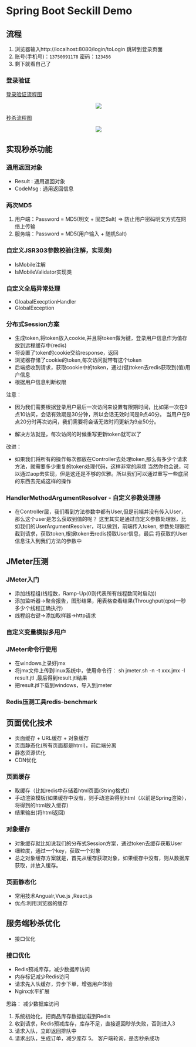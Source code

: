 # Spring Boot Seckill Demo

## 流程


1. 浏览器输入http://localhost:8080/login/toLogin 跳转到登录页面
2. 账号(手机号)：`13750091178` 密码：`123456`
3. 剩下就看自己了

### 登录验证
[登录验证流程图](resource/img/doLogin.png)
<div align=center>
<img src = "resource/img/doLogin.png">
</div>

[秒杀流程图](resource/img/doSeckill.png)
<div align=center>
<img src = "resource/img/doSeckill.png">
</div>

## 实现秒杀功能

### 通用返回对象

- Result : 通用返回对象
- CodeMsg : 通用返回信息

### 两次MD5

1. 用户端：Password = MD5(明文 + 固定Salt)   => 防止用户密码明文方式在网络上传输
2. 服务端：Password = MD5(用户输入 + 随机Salt)


### 自定义JSR303参数校验(注解，实现类)

- IsMobile注解
- IsMobileValidator实现类


### 自定义全局异常处理

- GloabalExecptionHandler
- GlobalException

### 分布式Session方案

- 生成token,将token放入cookie,并且将token做为键，登录用户信息作为值存放到远程缓存中(redis)
- 将设置了token的cookie交给response，返回
- 浏览器存储了cookie的token,每次访问就带有这个token
- 后端接收到请求，获取cookie中的token，通过(键)token去redis获取到(值)用户信息
- 根据用户信息判断权限

注意：

- 因为我们需要根据登录用户最后一次访问来设置有限期时间，比如第一次在9点10访问，会话有效期是30分钟，所以会话无效时间是9点40分。
当用户在9点20分时再次访问，我们需要将会话无效时间更新为9点50分。

- 解决方法就是，每次访问的时候重写更新token就可以了


改进：

- 如果我们将所有的操作每次都放在Controller去处理token,那么有多少个请求方法，就需要多少重复的token处理代码，这样非常的麻烦
当然你也会说，可以通过aop去实现，但是这还是不够的优雅。所以我们可以通过重写一些底层的东西去完成这样的操作

### HandlerMethodArgumentResolver - 自定义参数处理器

- 在Controller层，我们看到方法参数中都有User,但是前端并没有传入User，那么这个user是怎么获取到值的呢？
这里其实是通过自定义参数处理器，比如我们的UserArgumentResolver，可以做到，前端传入token, 参数处理器拦截到请求，获取token,根据token去redis捞取User信息，最后
将获取的User信息注入到我们方法的参数中


## JMeter压测


### JMeter入门

- 添加线程组(线程数，Ramp-Up(0则代表所有线程数同时启动))
- 添加监听器->聚合报告，图形结果，用表格查看结果(Throughput(qps)一秒多少个线程正确执行)
- 线程组右键->添加取样器->http请求

### 自定义变量模拟多用户

### JMeter命令行使用

- 在windows上录好jmx
- 将jmx文件上传到linux系统中，使用命令行： sh jmeter.sh -n -t xxx.jmx -l result.jtl  ,最后得到result.jtl结果
- 把result.jtl下载到windows，导入到jmeter

### Redis压测工具redis-benchmark


## 页面优化技术


- 页面缓存 + URL缓存 + 对象缓存
- 页面静态化(所有页面都是html)，前后端分离
- 静态资源优化
- CDN优化


### 页面缓存

- 取缓存（比如redis中存储着html页面(String格式)）
- 手动渲染模板(如果缓存中没有，则手动渲染得到html（以前是Spring渲染），将得到的html放入缓存)
- 结果输出(将html返回)


### 对象缓存

- 对象缓存就比如说我们的分布式Session方案，通过token去缓存获取User
- 细粒度，通过一个key，获取一个对象
- 总之对象缓存方案就是，首先从缓存获取对象，如果缓存中没有，则从数据库获取，并放入缓存。


### 页面静态化

- 常用技术Angualr,Vue.js ,React.js
- 优点:利用浏览器的缓存


## 服务端秒杀优化


- 接口优化



### 接口优化

- Redis预减库存，减少数据库访问
- 内存标记减少Redis访问
- 请求先入队缓存，异步下单，增强用户体验
- Nginx水平扩展

思路： 减少数据库访问

1. 系统初始化，把商品库存数据加载到Redis
2. 收到请求，Redis预减库存，库存不足，直接返回秒杀失败，否则进入3
3. 请求入队，立即返回排队中
4. 请求出队，生成订单，减少库存
5。 客户端轮询，是否秒杀成功
